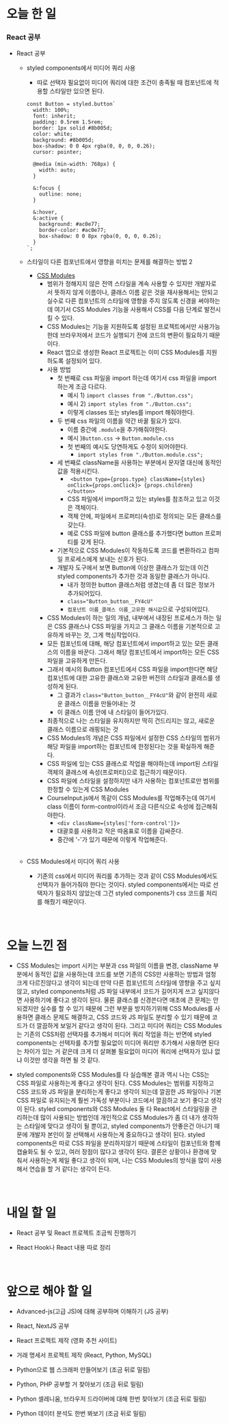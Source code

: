 # 오늘 한 일

### React 공부

- React 공부

  - styled components에서 미디어 쿼리 사용

    - 따로 선택자 필요없이 미디어 쿼리에 대한 조건이 충족될 때 컴포넌트에 적용할 스타일만 있으면 된다.

    ```
    const Button = styled.button`
      width: 100%;
      font: inherit;
      padding: 0.5rem 1.5rem;
      border: 1px solid #8b005d;
      color: white;
      background: #8b005d;
      box-shadow: 0 0 4px rgba(0, 0, 0, 0.26);
      cursor: pointer;

      @media (min-width: 768px) {
        width: auto;
      }

      &:focus {
        outline: none;
      }

      &:hover,
      &:active {
        background: #ac0e77;
        border-color: #ac0e77;
        box-shadow: 0 0 8px rgba(0, 0, 0, 0.26);
      }
    `;
    ```

  - 스타일이 다른 컴포넌트에서 영향을 미치는 문제를 해결하는 방법 2

    - [CSS Modules](https://create-react-app.dev/docs/adding-a-css-modules-stylesheet/)
      - 범위가 정해지지 않은 전역 스타일을 계속 사용할 수 있지만 개발자로서 뜻하지 않게 이름이나, 클래스 이름 같은 것을 재사용해서는 안되고 실수로 다른 컴포넌트의 스타일에 영향을 주지 않도록 신경을 써야하는데 여기서 CSS Modules 기능을 사용해서 CSS를 다음 단계로 발전시킬 수 있다.
      - CSS Modules는 기능을 지원하도록 설정된 프로젝트에서만 사용가능한데 브라우저에서 코드가 실행되기 전에 코드의 변환이 필요하기 때문이다.
      - React 앱으로 생성한 React 프로젝트는 이미 CSS Modules를 지원하도록 설정되어 있다.
      - 사용 방법
        - 첫 번째로 css 파일을 import 하는데 여기서 css 파일을 import 하는게 조금 다르다.
          - 예시 1) `import classes from "./Button.css";`
          - 예시 2) `import styles from "./Button.css";`
          - 이렇게 classes 또는 styles를 import 해줘야한다.
        - 두 번째 css 파일의 이름을 약간 바꿀 필요가 있다.
          - 이름 중간에 `.module`을 추가해줘야한다.
          - 예시 )`Button.css` -> `Button.module.css`
          - 첫 번째의 예시도 당연하게도 수정이 되어야한다.
            - `import styles from "./Button.module.css";`
        - 세 번째로 className을 사용하는 부분에서 문자열 대신에 동적인 값을 적용시킨다.
          - ` <button type={props.type} className={styles} onClick={props.onClick}> {props.children} </button>`
          - CSS 파일에서 import하고 있는 styles를 참조하고 있고 이것은 객체이다.
          - 객체 안에, 파일에서 프로퍼티(속성)로 정의되는 모든 클래스를 갖는다.
          - 예로 CSS 파일에 button 클래스를 추가했다면 button 프로퍼티를 갖게 된다.
        - 기본적으로 CSS Modules이 작동하도록 코드를 변환하라고 컴파일 프로세스에게 보내는 신호가 된다.
        - 개발자 도구에서 보면 Button에 이상한 클래스가 있는데 이건 styled components가 추가한 것과 동일한 클래스가 아니다.
          - 내가 정의한 button 클래스처럼 생겼는데 좀 더 많은 정보가 추가되어있다.
          - `class="Button_button__FY4cU"`
          - `컴포넌트 이름_클래스 이름_고유한 해시값`으로 구성되어있다.
      - CSS Modules이 하는 일의 개념, 내부에서 내장된 프로세스가 하는 일은 CSS 클래스나 CSS 파일을 가지고 그 클래스 이름을 기본적으로 고유하게 바꾸는 것, 그게 핵심작업이다.
      - 모든 컴포넌트에 대해, 해당 컴포넌트에서 import하고 있는 모든 클래스의 이름을 바꾼다. 그래서 해당 컴포넌트에서 import하는 모든 CSS 파일을 고유하게 만든다.
      - 그래서 예시의 Button 컴포넌트에서 CSS 파일을 import한다면 해당 컴포넌트에 대한 고유한 클래스와 고유한 버전의 스타일과 클래스를 생성하게 된다.
        - 그 결과가 `class="Button_button__FY4cU"`와 같이 완전히 새로운 클래스 이름을 만들어내는 것
        - 이 클래스 이름 안에 내 스타일이 들어가있다.
      - 최종적으로 나는 스타일을 유지하지만 딱히 건드리지는 않고, 새로운 클래스 이름으로 래핑되는 것
      - CSS Modules의 개념은 CSS 파일에서 설정한 CSS 스타일의 범위가 해당 파일을 import하는 컴포넌트에 한정된다는 것을 확실하게 해준다.
      - CSS 파일에 있는 CSS 클래스로 작업을 해야하는데 import된 스타일 객체의 클래스에 속성(프로퍼티)으로 접근하기 때문이다.
      - CSS 파일에 스타일을 설정하지만 내가 사용하는 컴포넌트로만 범위를 한정할 수 있는게 CSS Modules
      - CourseInput.js에서 똑같이 CSS Modules를 작업해주는데 여기서 class 이름이 form-control이라서 조금 다른식으로 속성에 접근해줘야한다.
        - `<div className={styles['form-control']}>`
        - 대괄호를 사용하고 작은 따옴표로 이름을 감싸준다.
        - 중간에 '-'가 있기 때문에 이렇게 작업해준다.

    <br />

  - CSS Modules에서 미디어 쿼리 사용
    - 기존의 css에서 미디어 쿼리를 추가하는 것과 같이 CSS Modules에서도 선택자가 들어가줘야 한다는 것이다. styled components에서는 따로 선택자가 필요하지 않았는데 그건 styled components가 css 코드를 처리를 해줬기 때문이다.

<br />

# 오늘 느낀 점

- CSS Modules는 import 시키는 부분과 css 파일의 이름을 변경, className 부분에서 동적인 값을 사용하는데 코드를 보면 기존의 CSS만 사용하는 방법과 엄청 크게 다르진않다고 생각이 되는데 만약 다른 컴포넌트의 스타일에 영향을 주고 싶지않고, styled components처럼 JS 파일 내부에서 코드가 길어지게 쓰고 싶지않다면 사용하기에 좋다고 생각이 된다. 물론 클래스를 신경쓴다면 애초에 큰 문제는 안되겠지만 실수를 할 수 있기 때문에 그런 부분을 방지하기위해 CSS Modules를 사용하면 클래스 문제도 해결하고, CSS 코드와 JS 파일도 분리할 수 있기 때문에 코드가 더 깔끔하게 보일거 같다고 생각이 된다. 그리고 미디어 쿼리는 CSS Modules는 기존의 CSS처럼 선택자를 추가해서 미디어 쿼리 작업을 하는 반면에 styled components는 선택자를 추가할 필요없이 미디어 쿼리만 추가해서 사용하면 된다는 차이가 있는 거 같은데 크게 더 살펴볼 필요없이 미디어 쿼리에 선택자가 있냐 없냐 이것만 생각을 하면 될 것 같다.

- styled components와 CSS Modules를 다 실습해본 결과 역시 나는 CSS는 CSS 파일로 사용하는게 좋다고 생각이 된다. CSS Modules는 범위를 지정하고 CSS 코드와 JS 파일을 분리하는게 좋다고 생각이 되는데 깔끔한 JS 파일이나 기본 CSS 파일로 유지되는게 훨씬 가독성 부분이나 코드에서 깔끔하고 보기 좋다고 생각이 된다. styled components와 CSS Modules 둘 다 React에서 스타일링을 관리하는데 많이 사용되는 방법인데 개인적으로 CSS Modules가 좀 더 내가 생각하는 스타일에 맞다고 생각이 될 뿐이고, styled components가 안좋은건 아니기 때문에 개발자 본인이 잘 선택해서 사용하는게 중요하다고 생각이 된다. styled components은 따로 CSS 파일을 분리하지않기 때문에 스타일이 컴포넌트와 함께 캡슐화도 될 수 있고, 여러 장점이 많다고 생각이 된다. 결론은 상황이나 환경에 맞춰서 사용하는게 제일 좋다고 생각이 되며, 나는 CSS Modules의 방식을 많이 사용해서 연습을 할 거 같다는 생각이 든다.

<br />

# 내일 할 일

- React 공부 및 React 프로젝트 조금씩 진행하기

- React Hook나 React 내용 따로 정리

<br />

# 앞으로 해야 할 일

- Advanced-js(고급 JS)에 대해 공부하며 이해하기 (JS 공부)

- React, NextJS 공부

- React 프로젝트 제작 (영화 추천 사이트)

- 거래 명세서 프로젝트 제작 (React, Python, MySQL)

- Python으로 웹 스크래퍼 만들어보기 (조금 뒤로 밀림)

- Python, PHP 공부할 거 찾아보기 (조금 뒤로 밀림)

- Python 셀레니움, 브라우저 드라이버에 대해 한번 찾아보기 (조금 뒤로 밀림)

- Python 데이터 분석도 한번 봐보기 (조금 뒤로 밀림)
